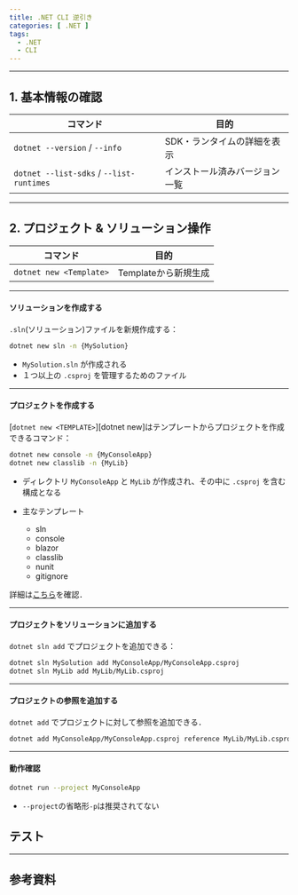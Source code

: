 ```yaml
---
title: .NET CLI 逆引き
categories: [ .NET ]
tags:
  - .NET
  - CLI
---
```



--- 
## 1. 基本情報の確認

| コマンド                                 | 目的                           |
| ---------------------------------------- | ------------------------------ |
| `dotnet --version` / `--info`            | SDK・ランタイムの詳細を表示    |
| `dotnet --list-sdks` / `--list-runtimes` | インストール済みバージョン一覧 |



--- 
## 2. プロジェクト & ソリューション操作

| コマンド                | 目的                 |
| ----------------------- | -------------------- |
| `dotnet new <Template>` | Templateから新規生成 |

---
#### ソリューションを作成する
`.sln`(ソリューション)ファイルを新規作成する：

```bash
dotnet new sln -n {MySolution}
```

- `MySolution.sln` が作成される
- １つ以上の `.csproj` を管理するためのファイル

---

#### プロジェクトを作成する

[`dotnet new <TEMPLATE>`][dotnet new]はテンプレートからプロジェクトを作成できるコマンド：

```bash
dotnet new console -n {MyConsoleApp}
dotnet new classlib -n {MyLib}
```

- ディレクトリ `MyConsoleApp` と `MyLib` が作成され、その中に `.csproj` を含む構成となる

- 主なテンプレート
  - sln
  - console
  - blazor
  - classlib
  - nunit
  - gitignore
  
詳細は[こちら](https://learn.microsoft.com/ja-jp/dotnet/core/tools/dotnet-new#arguments)を確認．

---

#### プロジェクトをソリューションに追加する

`dotnet sln add` でプロジェクトを追加できる：

```bash
dotnet sln MySolution add MyConsoleApp/MyConsoleApp.csproj
dotnet sln MyLib add MyLib/MyLib.csproj
```

---

#### プロジェクトの参照を追加する

`dotnet add` でプロジェクトに対して参照を追加できる．

```bash
dotnet add MyConsoleApp/MyConsoleApp.csproj reference MyLib/MyLib.csproj
```

---

#### 動作確認

```bash
dotnet run --project MyConsoleApp
```

- `--project`の省略形`-p`は推奨されてない


## テスト


--- 
## 参考資料
